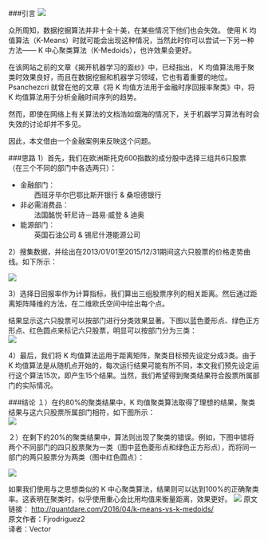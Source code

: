 ###引言 
![](http://static.datartisan.com/upload/attachment/2016/09/XvTEAsw8.jpg)  

众所周知，数据挖掘算法并非十全十美，在某些情况下他们也会失效。 使用 K 均值算法（K-Means）时就可能会出现这种情况，当然此时你可以尝试一下另一种方法—— K 中心聚类算法（K-Medoids），也许效果会更好。

在该网站之前的文章《揭开机器学习的面纱》中，已经指出， K 均值算法用于聚类时效果良好，而且在数据挖掘和机器学习领域，它也有着重要的地位。Psanchezcri 就曾在他的文章《将 K 均值方法用于金融时序回报率聚类》中，将 K 均值算法用于分析金融时间序列的趋势。

然而，即使在网络上有关算法的文档浩如烟海的情况下，关于机器学习算法有时会失效的讨论却并不多见。

因此，本文借由一个金融案例来反映这个问题。

###思路
1）首先，我们在欧洲斯托克600指数的成分股中选择三组共6只股票（在三个不同的部门中各选两只）：  

* 金融部门：  
　　西班牙毕尔巴鄂比斯开银行 & 桑坦德银行
* 非必需消费品：  
　　法国酩悦·轩尼诗－路易·威登 & 迪奥
* 能源部门：  
　　英国石油公司 & 锡尼什港能源公司

2）搜集数据，并绘出在2013/01/01至2015/12/31期间这六只股票的价格走势曲线。如下所示：  

![](http://static.datartisan.com/upload/attachment/2016/09/5uarHQRN.png)  

3）选择日回报率作为计算指标，我们算出三组股票序列的相关距离。然后通过距离矩阵降维的方法，在二维欧氏空间中绘出每个点。

结果显示这六只股票可以按部门进行分类效果显著。下图以蓝色菱形点、绿色正方形点、红色圆点来标记六只股票，明显可以按部门分为三类：  
![](http://static.datartisan.com/upload/attachment/2016/09/JZwmdDZP.png)  

4）最后，我们将 K 均值算法运用于距离矩阵，聚类目标预先设定分成3类。由于 K 均值算法是从随机点开始的，每次运行结果可能有所不同，本文我们预先设定运行这个算法15次，即产生15个结果。当然，我们希望得到聚类结果符合股票所属部门的实际情况。  

###结论
１）在约80%的聚类结果中，K 均值聚类算法取得了理想的结果，聚类结果与这六只股票所属部门相符，如下图所示：  
![](http://static.datartisan.com/upload/attachment/2016/09/xwjfQDMX.png)  

２）在剩下的20%的聚类结果中，算法则出现了聚类的错误。例如，下图中错将两个不同部门的四只股票聚为一类（图中蓝色菱形点和绿色正方形点），而将同一部门的两只股票分为两类（图中红色圆点）：  

![](http://static.datartisan.com/upload/attachment/2016/09/PBiRkQZD.png)    

如果我们使用与之思想类似的 K 中心聚类算法，结果则可以达到100%的正确聚类率。这表明在聚类时，似乎使用重心会比用均值来衡量距离，效果更好。
![](http://static.datartisan.com/upload/attachment/2016/05/xKM5xlV4.png)
原文链接：
http://quantdare.com/2016/04/k-means-vs-k-medoids/  
原文作者：Fjrodriguez2  
译者：Vector  
